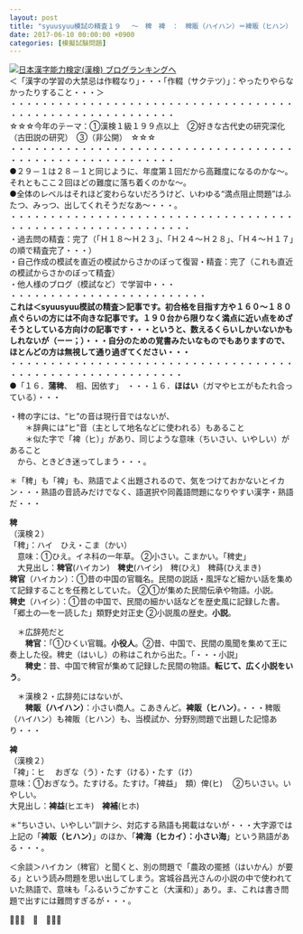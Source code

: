 ```yaml
---
layout: post
title: "syuusyuu模試の精査１９ 　～　稗　裨　：　稗販（ハイハン）＝裨販（ヒハン）　～"
date: 2017-06-10 00:00:00 +0900
categories: [模擬試験問題]
---
```


[![](/syuusyuu9701/assets/images/syuusyuu模試の精査１９-～-稗-裨-：-稗販（ハイハン）＝裨販（ヒハン）-～-br_c_3028_1.gif)](http://blog.with2.net/link.php?1659096:3028 "日本漢字能力検定(漢検) ブログランキングへ")[日本漢字能力検定(漢検) ブログランキングへ](http://blog.with2.net/link.php?1659096:3028)  
＜「漢字の学習の大禁忌は作輟なり」・・・「作輟（サクテツ）」：やったりやらなかったりすること・・・＞  
・・・・・・・・・・・・・・・・・・・・・・・・・・・・・・・・・・・・・・・・・・・・・・・・・・・・・・・・・  
☆☆☆今年のテーマ：①漢検１級１９９点以上　②好きな古代史の研究深化（古田説の研究）　③（非公開）　☆☆☆　　  
・・・・・・・・・・・・・・・・・・・・・・・・・・・・・・・・・・・・・・・・・・・・・・・・・・・・・・・・・  
●２９－１は２８－１と同じように、年度第１回だから高難度になるのかな～。それともここ２回ほどの難度に落ち着くのかな～。  
●全体のレベルはそれほど変わらないだろうけど、いわゆる“満点阻止問題”はふたつ、みっつ、出してくれそうだなあ～・・・。  
・・・・・・・・・・・・・・・・・・・・・・・・・・・・・・・・・・・・・・・・・・・・・・・・・・・・・・・・・・・  
・過去問の精査：完了（「Ｈ１８～Ｈ２３」、「Ｈ２４～Ｈ２８」、「Ｈ４～Ｈ１７」の順で精査完了・・・）  
・自己作成の模試を直近の模試からさかのぼって復習・精査：完了（これも直近の模試からさかのぼって精査）  
・他人様のブログ（模試など）で学習中・・・  
・・・・・・・・・・・・・・・・・・・・・・・・・  
**これは＜syuusyuu模試の精査＞記事です。初合格を目指す方や１６０～１８０点ぐらいの方には不向きな記事です。１９０台から限りなく満点に近い点をめざそうとしている方向けの記事です・・・というと、数えるくらいしかいないかもしれないが（ーー；）・・・自分のための覚書みたいなものでもありますので、ほとんどの方は無視して通り過ぎてください・・・**  
・・・・・・・・・・・・・・・・・・・・・・・・・・・・・・・・・・・・・・・・・・・・・・・・・・・・・・・・・・  
●「１６．**蒲稗**、　相、因依す」　・・・１６．**ほはい**（ガマやヒエがもたれ合っている）・・・  
  
・稗の字には、“ヒ”の音は現行音ではないが、  
　　＊辞典には“ヒ”音（主として地名などに使われる）もあること  
　　＊似た字で「裨（ヒ）」があり、同じような意味（ちいさい、いやしい）があること  
　から、ときどき迷ってしまう・・・。  
  
＊「稗」も「裨」も、熟語でよく出題されるので、気をつけておかないとイカン・・・熟語の音読みだけでなく、語選択や同義語問題になりやすい漢字・熟語だ・・・  
  
**稗**  
（漢検２）  
「稗」：ハイ　ひえ・こま（かい）  
　意味：①ひえ。イネ科の一年草。 ②小さい。こまかい。「稗史」  
　大見出し：**稗官**(ハイカン)　**稗史**(ハイシ)　稗(ひえ)　稗蒔(ひえまき)  
**稗官**（ハイカン）：①昔の中国の官職名。民間の説話・風評など細かい話を集めて記録することを任務としていた。 ②①が集めた民間伝承や物語。小説。  
**稗史**（ハイシ）：①昔の中国で、民間の細かい話などを歴史風に記録した書。「郷土の―を一読した」類野史対正史 ②小説風の歴史。**小説**。  
  
　＊広辞苑だと  
　　**稗官**：「①ひくい官職。**小役人**。②昔、中国で、民間の風聞を集めて王に奏上した役。稗史（はいし）の称はこれから出た。「・・・小説」  
　　**稗史**：昔、中国で稗官が集めて記録した民間の物語。**転じて、広く小説をいう**。  
  
　＊漢検２・広辞苑にはないが、  
　　**稗販（ハイハン）**：小さい商人。こあきんど。**裨販（ヒハン）**。・・・稗販（ハイハン）も裨販（ヒハン）も、当模試か、分野別問題で出題した記憶あり・・・  
  
**裨**  
（漢検２）  
「裨」：ヒ　 おぎな（う）・たす（ける）・たす（け）  
意味：①おぎなう。たすける。たすけ。「裨益」　類）俾(ヒ) 　②ちいさい。いやしい。  
大見出し：**裨益**(ヒエキ)　**裨補**(ヒホ)  
  
＊“ちいさい、いやしい”訓ナシ、対応する熟語も掲載はないが・・・大字源では上記の「**裨販（ヒハン）**」のほか、「**裨海（ヒカイ）：小さい海**」という熟語がある・・・。  
  
＜余談＞ハイカン（稗官）と聞くと、別の問題で「農政の擺撼（はいかん）が要る」という読み問題を思い出してしまう。宮城谷昌光さんの小説の中で使われていた熟語で、意味も「ふるいうごかすこと（大漢和）」あり。ま、これは書き問題で出すには難問すぎるが・・・。  
  
👋👋👋　🐔　👋👋👋